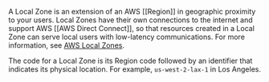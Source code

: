 A Local Zone is an extension of an AWS [[Region]] in geographic proximity to your users. Local Zones have their own connections to the internet and support AWS [[AWS Direct Connect]], so that resources created in a Local Zone can serve local users with low-latency communications. For more information, see [AWS Local Zones](http://aws.amazon.com/about-aws/global-infrastructure/localzones/).

The code for a Local Zone is its Region code followed by an identifier that indicates its physical location. For example, `us-west-2-lax-1` in Los Angeles.
